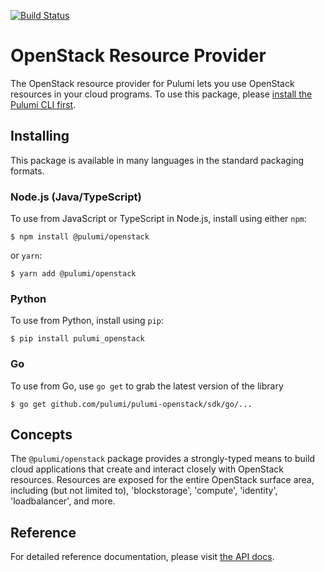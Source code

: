 [![Build Status](https://travis-ci.com/pulumi/pulumi-openstack.svg?token=eHg7Zp5zdDDJfTjY8ejq&branch=master)](https://travis-ci.com/pulumi/pulumi-openstack)

# OpenStack Resource Provider

The OpenStack resource provider for Pulumi lets you use OpenStack resources in your cloud programs.  To use
this package, please [install the Pulumi CLI first](https://pulumi.io/).

## Installing

This package is available in many languages in the standard packaging formats.

### Node.js (Java/TypeScript)

To use from JavaScript or TypeScript in Node.js, install using either `npm`:

    $ npm install @pulumi/openstack

or `yarn`:

    $ yarn add @pulumi/openstack

### Python

To use from Python, install using `pip`:

    $ pip install pulumi_openstack

### Go

To use from Go, use `go get` to grab the latest version of the library

    $ go get github.com/pulumi/pulumi-openstack/sdk/go/...

## Concepts

The `@pulumi/openstack` package provides a strongly-typed means to build cloud applications that create
and interact closely with OpenStack resources.  Resources are exposed for the entire OpenStack surface area,
including (but not limited to), 'blockstorage', 'compute', 'identity', 'loadbalancer', and more.

## Reference

For detailed reference documentation, please visit [the API docs](
https://pulumi.io/reference/pkg/nodejs/@pulumi/openstack/index.html).
